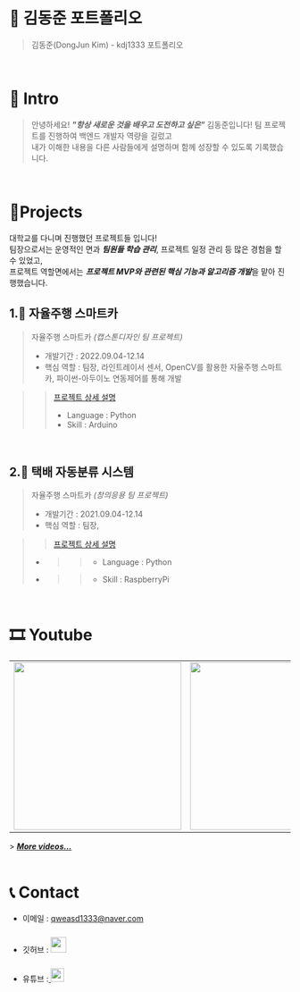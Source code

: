 # 📜 김동준 포트폴리오

> 김동준(DongJun Kim) - kdj1333 포트폴리오

<br />

# 👋 Intro

> 안녕하세요! ***"항상 새로운 것을 배우고 도전하고 싶은"*** 김동준입니다!
> 팀 프로젝트를 진행하여 백엔드 개발자 역량을 길렀고  
> 내가 이해한 내용을 다른 사람들에게 설명하며 함께 성장할 수 있도록 기록했습니다.  

<br />

# 📝Projects
대학교를 다니며 진행했던 프로젝트들 입니다!  
팀장으로서는 운영적인 면과 ***팀원들 학습 관리***, 프로젝트 일정 관리 등 많은 경험을 할 수 있었고,  
프로젝트 역할면에서는 ***프로젝트 MVP와 관련된 핵심 기능과 알고리즘 개발***을 맡아 진행했습니다.

## 1.🚗 자율주행 스마트카

> 자율주행 스마트카 _(캡스톤디자인 팀 프로젝트)_
> - 개발기간 : 2022.09.04-12.14
> - 핵심 역할 : 팀장, 라인트레이서 센서, OpenCV를 활용한 자율주행 스마트카, 파이썬-아두이노 연동제어를 통해 개발

>> [프로젝트 상세 설명](https://github.com/kdj1333/-autonomous-driving)  
>> - Language : Python
>> - Skill : Arduino

<br />

## 2.🎁 택배 자동분류 시스템

> 자율주행 스마트카 _(창의응용 팀 프로젝트)_
> - 개발기간 : 2021.09.04-12.14
> - 핵심 역할 : 팀장, 

>> [프로젝트 상세 설명](https://github.com/kdj1333/Delivery-sorting-system) 
> - >> - Language : Python
> - >> - Skill : RaspberryPi

<br />

# 🎞 Youtube
<table>
  <tbody>
    <tr>
      <td>
        <a href="https://youtu.be/nR3SIPwBE40" title="자율주행 스마트카">
          <img align="center" src="https://i9.ytimg.com/vi/nR3SIPwBE40/mqdefault.jpg?sqp=CMj5hrIG-oaymwEmCMACELQB8quKqQMa8AEB-AH-CYAC0AWKAgwIABABGGUgZShlMA8=&rs=AOn4CLDM9upbAVhOeiTwBWL3EhcMEcyRow" width="300" alt-text="자율주행 스마트카">
        </a>
      </td>
      <td>
       <a href="https://youtube.com/shorts/XCnQlQxmUy8?feature=share" title="택배 자동분류 시스템">
          <img align="center" src="https://i9.ytimg.com/vi/qfvp8_2KYc8/mqdefault.jpg?sqp=CPT7hrIG-oaymwEoCMACELQB8quKqQMcGADwAQH4AbYIgAKAD4oCDAgAEAEYVCBlKE0wDw==&rs=AOn4CLAK7HF4A9vU90czasiKoHnumfxejA" width="300" alt-text="택배 자동분류 시스템">
        </a>
      </td>
      <td>
          </a>
      </td>
    </tr>
  </tbody>
</table>
> <b><em><a href="https://www.youtube.com/channel/UCX_e3ANEt396pbq8fCHZO1w">More videos...</a></em></b>


<br />
<br />


# 📞 Contact

- 이메일 : qweasd1333@naver.com
  
- 깃허브 : <a href="https://github.com/kdj1333">
  <img src="https://user-images.githubusercontent.com/68724828/185908612-22f4d219-78a7-4de7-bb02-deecaa63bffa.png" height="28px" style="margin-top: 10px" />
  </a>
  
- 유튜브 :<a href="https://www.youtube.com/channel/UCX_e3ANEt396pbq8fCHZO1w">
  <img src="https://user-images.githubusercontent.com/1569988/159397141-21463bc2-2acf-416b-aa15-235664556f34.png" height="24px" style="margin-top: 10px" />
  </a>
